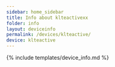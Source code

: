 ```yaml
---
sidebar: home_sidebar
title: Info about klteactivexx 
folder: info
layout: deviceinfo
permalink: /devices/klteactive/
device: klteactive
---
```

{% include templates/device_info.md %}
